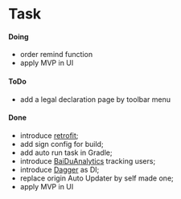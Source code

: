 # Task

#### Doing
* order remind function
* apply MVP in UI

#### ToDo
* add a legal declaration page by toolbar menu

#### Done
* introduce [retrofit](https://github.com/square/retrofit);
* add sign config for build;
* add auto run task in Gradle;
* introduce [BaiDuAnalytics](http://mtj.baidu.com/web/dashboard) tracking users;
* introduce [Dagger](https://github.com/square/dagger) as DI;
* replace origin Auto Updater by self made one;
* apply MVP in UI
